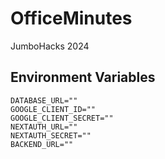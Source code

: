 # OfficeMinutes

JumboHacks 2024

## Environment Variables

```
DATABASE_URL=""
GOOGLE_CLIENT_ID=""
GOOGLE_CLIENT_SECRET=""
NEXTAUTH_URL=""
NEXTAUTH_SECRET=""
BACKEND_URL=""
```
